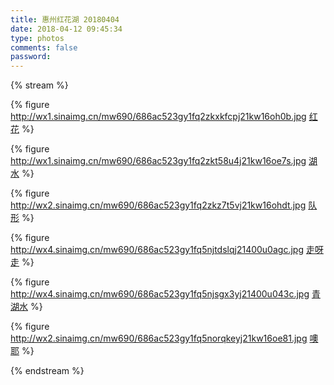 ```yaml
---
title: 惠州红花湖 20180404
date: 2018-04-12 09:45:34
type: photos
comments: false
password:
---
```



{% stream %}

{% figure 
    http://wx1.sinaimg.cn/mw690/686ac523gy1fq2zkxkfcpj21kw16oh0b.jpg
    [红花](http://wx1.sinaimg.cn/large/686ac523gy1fq2zkxkfcpj21kw16oh0b.jpg) 
    %} 
  
{% figure 
    http://wx1.sinaimg.cn/mw690/686ac523gy1fq2zkt58u4j21kw16oe7s.jpg
    [湖水](http://wx1.sinaimg.cn/large/686ac523gy1fq2zkt58u4j21kw16oe7s.jpg) 
    %}
  
{% figure 
    http://wx2.sinaimg.cn/mw690/686ac523gy1fq2zkz7t5vj21kw16ohdt.jpg
    [队形](http://wx4.sinaimg.cn/large/686ac523gy1fq5njtdslqj21400u0agc.jpg) 
    %}
  
{% figure 
    http://wx4.sinaimg.cn/mw690/686ac523gy1fq5njtdslqj21400u0agc.jpg
    [走呀走](http://wx4.sinaimg.cn/large/686ac523gy1fq5njtdslqj21400u0agc.jpg) %}
  
{% figure 
    http://wx4.sinaimg.cn/mw690/686ac523gy1fq5njsgx3yj21400u043c.jpg
    [青湖水](http://wx4.sinaimg.cn/large/686ac523gy1fq5njsgx3yj21400u043c.jpg) %}
  
{% figure 
    http://wx2.sinaimg.cn/mw690/686ac523gy1fq5norqkeyj21kw16oe81.jpg
    [噢耶](http://wx2.sinaimg.cn/large/686ac523gy1fq5norqkeyj21kw16oe81.jpg) %}

{% endstream %}
